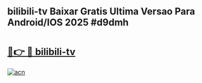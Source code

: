 ## bilibili-tv Baixar Gratis Ultima Versao Para Android/IOS 2025 #d9dmh

# <h2><a href="https://ainizakaria.my?title=bilibili-tv&ref=20M">🔗👉 🔴 bilibili-tv</a></h2>

[![acn](https://github.com/user-attachments/assets/0f9c940e-d8b0-45ae-aac7-cd30a18b3e1c)](https://ainizakaria.my?title=bilibili-tv&ref=20M)

